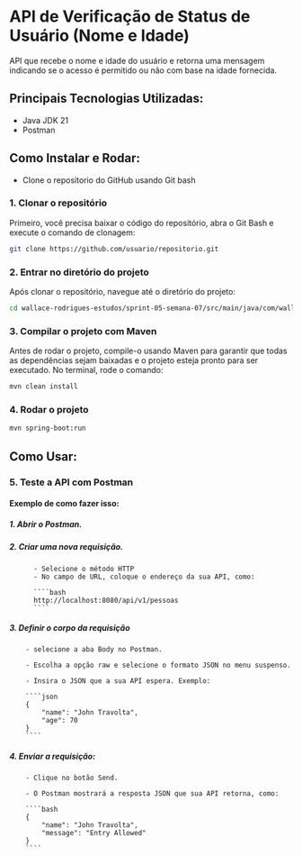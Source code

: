 # API de Verificação de Status de Usuário (Nome e Idade)

API que recebe o nome e idade do usuário e retorna uma mensagem indicando se o acesso é permitido ou não com base na idade fornecida.

## Principais Tecnologias Utilizadas:

- Java JDK 21
- Postman

## Como Instalar e Rodar:

- Clone o repositorio do GitHub usando Git bash

### 1. Clonar o repositório

Primeiro, você precisa baixar o código do repositório, abra o Git Bash e execute o comando de clonagem:

```bash
git clone https://github.com/usuario/repositorio.git
```

### 2. Entrar no diretório do projeto

Após clonar o repositório, navegue até o diretório do projeto:

```bash
cd wallace-rodrigues-estudos/sprint-05-semana-07/src/main/java/com/wallace/spring7
```

### 3. Compilar o projeto com Maven

Antes de rodar o projeto, compile-o usando Maven para garantir que todas as dependências sejam baixadas e o projeto esteja pronto para ser executado. No terminal, rode o comando:

```bash
mvn clean install
```

### 4. Rodar o projeto

```bash
mvn spring-boot:run
```

## Como Usar:

### 5. Teste a API com Postman

#### Exemplo de como fazer isso:

##### 1. Abrir o Postman.

##### 2. Criar uma nova requisição.

          - Selecione o método HTTP
          - No campo de URL, coloque o endereço da sua API, como:

          ````bash
          http://localhost:8080/api/v1/pessoas
          ````

##### 3. Definir o corpo da requisição

        - selecione a aba Body no Postman.

        - Escolha a opção raw e selecione o formato JSON no menu suspenso.

        - Insira o JSON que a sua API espera. Exemplo:

        ````json
        {
            "name": "John Travolta",
            "age": 70
        }
        ````

##### 4. Enviar a requisição:

        - Clique no botão Send.

        - O Postman mostrará a resposta JSON que sua API retorna, como:

        ````bash
        {
            "name": "John Travolta",
            "message": "Entry Allowed"
        }
        ````

